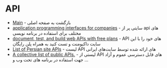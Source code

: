 # API 



- [Main](./README.md) - بازگشت به صفحه اصلی 
- [application programming interfaces for companies](http://mashape.com) - سایتی پر از api های مختلف برای استفاده در برنامه نویسی
- [document, test, and build web APIs with free plans](http://stoplight.io) - API های خود را با این سایت داکیومنت و تست کنید به همراه پلن رایگان
- [List of Persian site APIs](http://github.com/hameds/apis-made-in-iran) - لیست API های ارائه شده توسط سایت‌های ایرانی
- [A collective list of public APIs.](http://github.com/toddmotto/public-apis) - لیستی از API های قابل دسترسی عموم و آزاد جهت استفاده در برنامه های تحت وب و ...
